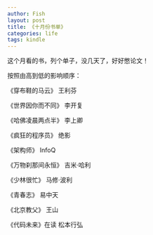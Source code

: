 ```yaml
---
author: Fish
layout: post
title: 《十月份书单》 
categories: life 
tags: kindle 
---
```

这个月看的书，列个单子，没几天了，好好憋论文！


按照由高到低的影响顺序：


《穿布鞋的马云》                王利芬

《世界因你而不同》              李开复

《哈佛凌晨两点半》              李上卿

《疯狂的程序员》                绝影

《架构师》                      InfoQ

《万物刹那间永恒》              吉米·哈利

《少林很忙》                    马修·波利

《青春志》                      易中天

《北京教父》                    王山

《代码未来》在读                    松本行弘

